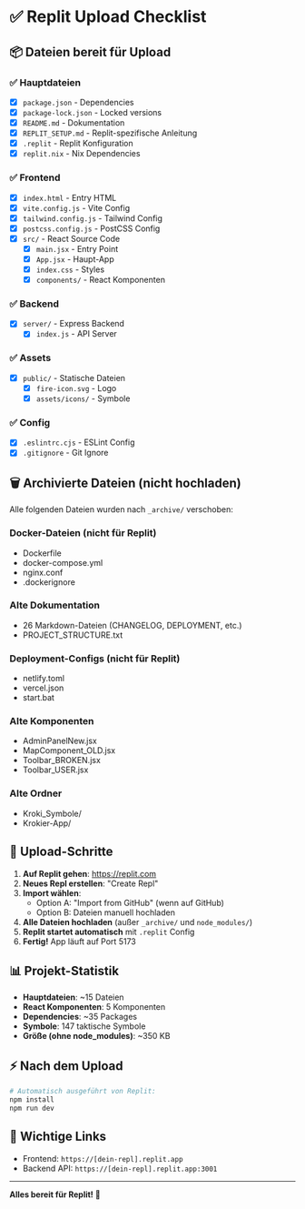 # ✅ Replit Upload Checklist

## 📦 Dateien bereit für Upload

### ✅ Hauptdateien
- [x] `package.json` - Dependencies
- [x] `package-lock.json` - Locked versions
- [x] `README.md` - Dokumentation
- [x] `REPLIT_SETUP.md` - Replit-spezifische Anleitung
- [x] `.replit` - Replit Konfiguration
- [x] `replit.nix` - Nix Dependencies

### ✅ Frontend
- [x] `index.html` - Entry HTML
- [x] `vite.config.js` - Vite Config
- [x] `tailwind.config.js` - Tailwind Config
- [x] `postcss.config.js` - PostCSS Config
- [x] `src/` - React Source Code
  - [x] `main.jsx` - Entry Point
  - [x] `App.jsx` - Haupt-App
  - [x] `index.css` - Styles
  - [x] `components/` - React Komponenten

### ✅ Backend
- [x] `server/` - Express Backend
  - [x] `index.js` - API Server

### ✅ Assets
- [x] `public/` - Statische Dateien
  - [x] `fire-icon.svg` - Logo
  - [x] `assets/icons/` - Symbole

### ✅ Config
- [x] `.eslintrc.cjs` - ESLint Config
- [x] `.gitignore` - Git Ignore

## 🗑️ Archivierte Dateien (nicht hochladen)

Alle folgenden Dateien wurden nach `_archive/` verschoben:

### Docker-Dateien (nicht für Replit)
- Dockerfile
- docker-compose.yml
- nginx.conf
- .dockerignore

### Alte Dokumentation
- 26 Markdown-Dateien (CHANGELOG, DEPLOYMENT, etc.)
- PROJECT_STRUCTURE.txt

### Deployment-Configs (nicht für Replit)
- netlify.toml
- vercel.json
- start.bat

### Alte Komponenten
- AdminPanelNew.jsx
- MapComponent_OLD.jsx
- Toolbar_BROKEN.jsx
- Toolbar_USER.jsx

### Alte Ordner
- Kroki_Symbole/
- Krokier-App/

## 🚀 Upload-Schritte

1. **Auf Replit gehen**: https://replit.com
2. **Neues Repl erstellen**: "Create Repl"
3. **Import wählen**: 
   - Option A: "Import from GitHub" (wenn auf GitHub)
   - Option B: Dateien manuell hochladen
4. **Alle Dateien hochladen** (außer `_archive/` und `node_modules/`)
5. **Replit startet automatisch** mit `.replit` Config
6. **Fertig!** App läuft auf Port 5173

## 📊 Projekt-Statistik

- **Hauptdateien**: ~15 Dateien
- **React Komponenten**: 5 Komponenten
- **Dependencies**: ~35 Packages
- **Symbole**: 147 taktische Symbole
- **Größe (ohne node_modules)**: ~350 KB

## ⚡ Nach dem Upload

```bash
# Automatisch ausgeführt von Replit:
npm install
npm run dev
```

## 🔗 Wichtige Links

- Frontend: `https://[dein-repl].replit.app`
- Backend API: `https://[dein-repl].replit.app:3001`

---

**Alles bereit für Replit! 🎉**
